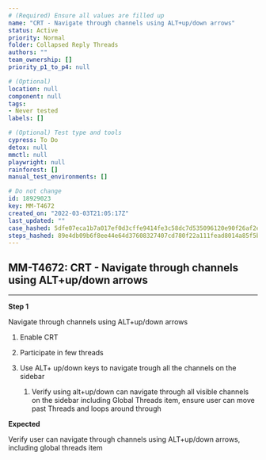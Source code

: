 ```yaml
---
# (Required) Ensure all values are filled up
name: "CRT - Navigate through channels using ALT+up/down arrows"
status: Active
priority: Normal
folder: Collapsed Reply Threads
authors: ""
team_ownership: []
priority_p1_to_p4: null

# (Optional)
location: null
component: null
tags: 
- Never tested
labels: []

# (Optional) Test type and tools
cypress: To Do
detox: null
mmctl: null
playwright: null
rainforest: []
manual_test_environments: []

# Do not change
id: 18929023
key: MM-T4672
created_on: "2022-03-03T21:05:17Z"
last_updated: ""
case_hashed: 5dfe07eca1b7a017ef0d3cffe9414fe3c58dc7d535096120e90f26af2e0c39c0c94b5d9912e6ae262ee8b5b2bf50c8e6
steps_hashed: 89e4db09b6f8ee44e64d37608327407cd780f22a111fead8014a85f5bde651942d7445a38e363442392da9c2c5b33808
---
```


<!-- (Auto-generated) Based on frontmatter's "key" and "name" -->

## MM-T4672: CRT - Navigate through channels using ALT+up/down arrows

---

**Step 1**

Navigate through channels using ALT+up/down arrows

1. Enable CRT 

2. Participate in few threads

3. Use ALT+ up/down keys to navigate trough all the channels on the sidebar

   1. Verify using alt+up/down can navigate through all visible channels on the sidebar including Global Threads item, ensure user can move past Threads and loops around through

**Expected**

Verify user can navigate through channels using ALT+up/down arrows, including global threads item
